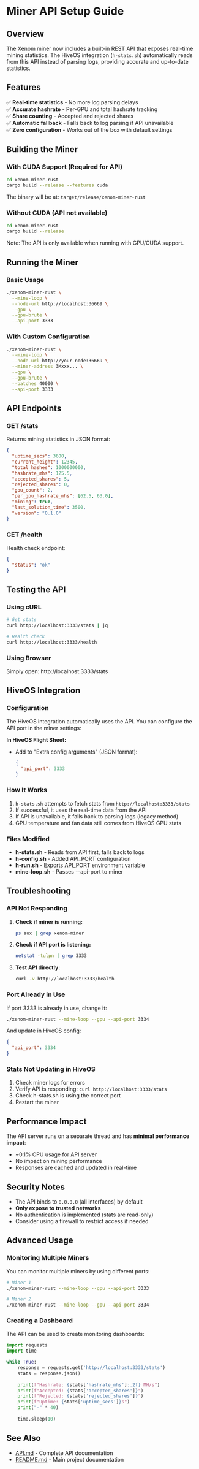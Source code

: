 # Miner API Setup Guide

## Overview

The Xenom miner now includes a built-in REST API that exposes real-time mining statistics. The HiveOS integration (`h-stats.sh`) automatically reads from this API instead of parsing logs, providing accurate and up-to-date statistics.

## Features

✅ **Real-time statistics** - No more log parsing delays  
✅ **Accurate hashrate** - Per-GPU and total hashrate tracking  
✅ **Share counting** - Accepted and rejected shares  
✅ **Automatic fallback** - Falls back to log parsing if API unavailable  
✅ **Zero configuration** - Works out of the box with default settings  

## Building the Miner

### With CUDA Support (Required for API)

```bash
cd xenom-miner-rust
cargo build --release --features cuda
```

The binary will be at: `target/release/xenom-miner-rust`

### Without CUDA (API not available)

```bash
cd xenom-miner-rust
cargo build --release
```

Note: The API is only available when running with GPU/CUDA support.

## Running the Miner

### Basic Usage

```bash
./xenom-miner-rust \
  --mine-loop \
  --node-url http://localhost:36669 \
  --gpu \
  --gpu-brute \
  --api-port 3333
```

### With Custom Configuration

```bash
./xenom-miner-rust \
  --mine-loop \
  --node-url http://your-node:36669 \
  --miner-address 3Mxxx... \
  --gpu \
  --gpu-brute \
  --batches 40000 \
  --api-port 3333
```

## API Endpoints

### GET /stats

Returns mining statistics in JSON format:

```json
{
  "uptime_secs": 3600,
  "current_height": 12345,
  "total_hashes": 1000000000,
  "hashrate_mhs": 125.5,
  "accepted_shares": 5,
  "rejected_shares": 0,
  "gpu_count": 2,
  "per_gpu_hashrate_mhs": [62.5, 63.0],
  "mining": true,
  "last_solution_time": 3500,
  "version": "0.1.0"
}
```

### GET /health

Health check endpoint:

```json
{
  "status": "ok"
}
```

## Testing the API

### Using cURL

```bash
# Get stats
curl http://localhost:3333/stats | jq

# Health check
curl http://localhost:3333/health
```

### Using Browser

Simply open: http://localhost:3333/stats

## HiveOS Integration

### Configuration

The HiveOS integration automatically uses the API. You can configure the API port in the miner settings:

**In HiveOS Flight Sheet:**
- Add to "Extra config arguments" (JSON format):
  ```json
  {
    "api_port": 3333
  }
  ```

### How It Works

1. `h-stats.sh` attempts to fetch stats from `http://localhost:3333/stats`
2. If successful, it uses the real-time data from the API
3. If API is unavailable, it falls back to parsing logs (legacy method)
4. GPU temperature and fan data still comes from HiveOS GPU stats

### Files Modified

- **h-stats.sh** - Reads from API first, falls back to logs
- **h-config.sh** - Added API_PORT configuration
- **h-run.sh** - Exports API_PORT environment variable
- **mine-loop.sh** - Passes --api-port to miner

## Troubleshooting

### API Not Responding

1. **Check if miner is running:**
   ```bash
   ps aux | grep xenom-miner
   ```

2. **Check if API port is listening:**
   ```bash
   netstat -tulpn | grep 3333
   ```

3. **Test API directly:**
   ```bash
   curl -v http://localhost:3333/health
   ```

### Port Already in Use

If port 3333 is already in use, change it:

```bash
./xenom-miner-rust --mine-loop --gpu --api-port 3334
```

And update in HiveOS config:
```json
{
  "api_port": 3334
}
```

### Stats Not Updating in HiveOS

1. Check miner logs for errors
2. Verify API is responding: `curl http://localhost:3333/stats`
3. Check h-stats.sh is using the correct port
4. Restart the miner

## Performance Impact

The API server runs on a separate thread and has **minimal performance impact**:
- ~0.1% CPU usage for API server
- No impact on mining performance
- Responses are cached and updated in real-time

## Security Notes

- The API binds to `0.0.0.0` (all interfaces) by default
- **Only expose to trusted networks**
- No authentication is implemented (stats are read-only)
- Consider using a firewall to restrict access if needed

## Advanced Usage

### Monitoring Multiple Miners

You can monitor multiple miners by using different ports:

```bash
# Miner 1
./xenom-miner-rust --mine-loop --gpu --api-port 3333

# Miner 2
./xenom-miner-rust --mine-loop --gpu --api-port 3334
```

### Creating a Dashboard

The API can be used to create monitoring dashboards:

```python
import requests
import time

while True:
    response = requests.get('http://localhost:3333/stats')
    stats = response.json()
    
    print(f"Hashrate: {stats['hashrate_mhs']:.2f} MH/s")
    print(f"Accepted: {stats['accepted_shares']}")
    print(f"Rejected: {stats['rejected_shares']}")
    print(f"Uptime: {stats['uptime_secs']}s")
    print("-" * 40)
    
    time.sleep(10)
```

## See Also

- [API.md](xenom-miner-rust/API.md) - Complete API documentation
- [README.md](README.md) - Main project documentation
